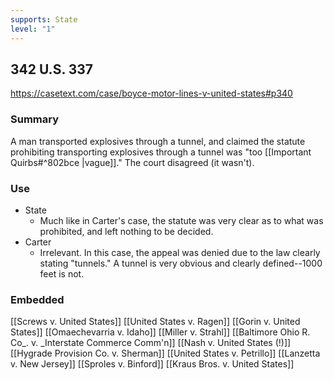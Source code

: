```yaml
---
supports: State
level: "1"
---
```

## 342 U.S. 337

https://casetext.com/case/boyce-motor-lines-v-united-states#p340

### Summary

A man transported explosives through a tunnel, and claimed the statute prohibiting transporting explosives through a tunnel was "too [[Important Quirbs#^802bce |vague]]."
The court disagreed (it wasn't).
### Use

* State
	* Much like in Carter's case, the statute was very clear as to what was prohibited, and left nothing to be decided.
* Carter
	* Irrelevant. In this case, the appeal was denied due to the law clearly stating "tunnels." A tunnel is very obvious and clearly defined--1000 feet is not. 

### Embedded

[[Screws v. United States]]
[[United States v. Ragen]]
[[Gorin v. United States]]
[[Omaechevarria v. Idaho]]
[[Miller v. Strahl]]
[[Baltimore Ohio R. Co_. v. _Interstate Commerce Comm'n]]
[[Nash v. United States (!)]]
[[Hygrade Provision Co. v. Sherman]]
[[United States v. Petrillo]]
[[Lanzetta v. New Jersey]]
[[Sproles v. Binford]]
[[Kraus Bros. v. United States]]
